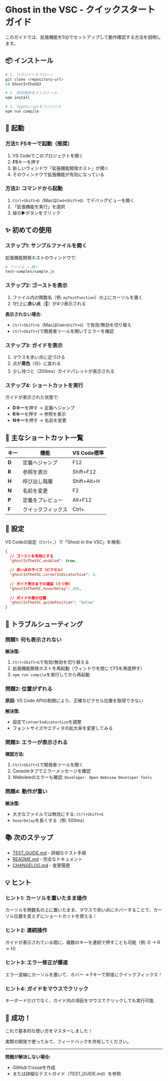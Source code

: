 # Ghost in the VSC - クイックスタートガイド

このガイドでは、拡張機能を5分でセットアップして動作確認する方法を説明します。

## 📦 インストール

```bash
# 1. リポジトリをクローン
git clone <repository-url>
cd GhostInTheGD3

# 2. 依存関係をインストール
npm install

# 3. TypeScriptをコンパイル
npm run compile
```

## 🚀 起動

### 方法1: F5キーで起動（推奨）

1. VS Codeでこのプロジェクトを開く
2. **F5**キーを押す
3. 新しいウィンドウ「拡張機能開発ホスト」が開く
4. そのウィンドウで拡張機能が有効になっている

### 方法2: コマンドから起動

1. `Ctrl+Shift+D`（Macは`Cmd+Shift+D`）でデバッグビューを開く
2. 「拡張機能を実行」を選択
3. 緑の▶ボタンをクリック

## ✨ 初めての使用

### ステップ1: サンプルファイルを開く

拡張機能開発ホストのウィンドウで:

```bash
# ファイル → 開く
test-samples/sample.js
```

### ステップ2: ゴーストを表示

1. ファイル内の関数名（例: `myTestFunction`）の上にカーソルを置く
2. 1行上に**赤い点**（🔴）が4つ表示される

**表示されない場合:**
- `Ctrl+Shift+G`（Macは`Cmd+Shift+G`）で有効/無効を切り替え
- `Ctrl+Shift+I`で開発者ツールを開いてエラーを確認

### ステップ3: ガイドを表示

1. マウスを赤い点に近づける
2. 点が**黄色**（🟡）に変わる
3. 少し待つと（200ms）ガイドパレットが表示される

### ステップ4: ショートカットを実行

ガイドが表示された状態で:
- **Dキー**を押す → 定義へジャンプ
- **Rキー**を押す → 参照を表示
- **Nキー**を押す → 名前を変更

## 🎯 主なショートカット一覧

| キー | 機能 | VS Code標準 |
|------|------|-------------|
| **D** | 定義へジャンプ | F12 |
| **R** | 参照を表示 | Shift+F12 |
| **H** | 呼び出し階層 | Shift+Alt+H |
| **N** | 名前を変更 | F2 |
| **P** | 定義をプレビュー | Alt+F12 |
| **F** | クイックフィックス | Ctrl+. |

## 🔧 設定

VS Codeの設定（`Ctrl+,`）で「Ghost in the VSC」を検索:

```json
{
  // ゴーストを有効にする
  "ghostInTheVSC.enabled": true,
  
  // 赤い点のサイズ（ピクセル）
  "ghostInTheVSC.cornerIndicatorSize": 4,
  
  // ガイド表示までの遅延（ミリ秒）
  "ghostInTheVSC.hoverDelay": 200,
  
  // ガイドの表示位置
  "ghostInTheVSC.guidePosition": "below"
}
```

## 🐛 トラブルシューティング

### 問題1: 何も表示されない

**解決策:**
1. `Ctrl+Shift+G`で有効/無効を切り替える
2. 拡張機能開発ホストを再起動（ウィンドウを閉じてF5を再度押す）
3. `npm run compile`を実行してから再起動

### 問題2: 位置がずれる

**原因:** VS Code APIの制限により、正確なピクセル位置を取得できない

**解決策:**
- 設定で`cornerIndicatorSize`を調整
- フォントサイズやエディタの拡大率を変更してみる

### 問題3: エラーが表示される

**確認方法:**
1. `Ctrl+Shift+I`で開発者ツールを開く
2. Consoleタブでエラーメッセージを確認
3. Webviewのエラーも確認: `Developer: Open Webview Developer Tools`

### 問題4: 動作が重い

**解決策:**
- 大きなファイルでは無効にする: `Ctrl+Shift+G`
- `hoverDelay`を長くする（例: 500ms）

## 📚 次のステップ

- [TEST_GUIDE.md](TEST_GUIDE.md) - 詳細なテスト手順
- [README.md](README.md) - 完全なドキュメント
- [CHANGELOG.md](CHANGELOG.md) - 変更履歴

## 💡 ヒント

### ヒント1: カーソルを置いたまま操作

カーソルを関数名の上に置いたまま、マウスで赤い点にホバーすることで、カーソル位置を変えずにショートカットを使える！

### ヒント2: 連続操作

ガイドが表示されている間に、複数のキーを連続で押すことも可能（例: D → R → H）

### ヒント3: エラー修正が爆速

エラー波線にカーソルを置いて、ホバー → Fキーで即座にクイックフィックス！

### ヒント4: ガイドをマウスでクリック

キーボードだけでなく、ガイド内の項目をマウスでクリックしても実行可能

## 🎉 成功！

これで基本的な使い方をマスターしました！

実際の開発で使ってみて、フィードバックを共有してください。

---

**問題が解決しない場合:**
- GitHubでissueを作成
- または詳細なテストガイド（TEST_GUIDE.md）を参照




